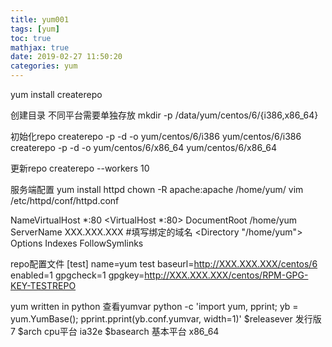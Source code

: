 ```yaml
---
title: yum001
tags: [yum]
toc: true
mathjax: true
date: 2019-02-27 11:50:20
categories: yum
---
```

yum install createrepo

创建目录 不同平台需要单独存放
mkdir -p /data/yum/centos/6/{i386,x86_64}

初始化repo
createrepo -p -d -o yum/centos/6/i386 yum/centos/6/i386
createrepo -p -d -o yum/centos/6/x86_64 yum/centos/6/x86_64

更新repo
createrepo --workers 10

服务端配置
yum install httpd
chown -R apache:apache /home/yum/
vim /etc/httpd/conf/httpd.conf

NameVirtualHost *:80
<VirtualHost *:80>
DocumentRoot /home/yum
ServerName XXX.XXX.XXX #填写绑定的域名
<Directory "/home/yum">
Options Indexes FollowSymlinks
</Directory>
</VirtualHost>

repo配置文件
[test]
name=yum test
baseurl=http://XXX.XXX.XXX/centos/6
enabled=1
gpgcheck=1
gpgkey=http://XXX.XXX.XXX/centos/RPM-GPG-KEY-TESTREPO


yum 
written in python
查看yumvar
python -c 'import yum, pprint; yb = yum.YumBase(); pprint.pprint(yb.conf.yumvar, width=1)'
$releasever 发行版 7
$arch cpu平台 ia32e
$basearch 基本平台 x86_64
